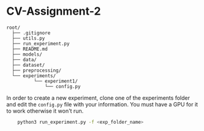 # CV-Assignment-2

```
root/
  ├── .gitignore
  ├── utils.py
  ├── run_experiment.py
  ├── README.md
  ├── models/
  ├── data/
  ├── dataset/
  ├── preprocessing/
  └── experiments/
          └── experiment1/
              └── config.py
```

In order to create a new experiment, clone one of the experiments folder and edit the `config.py` file with your information. You must have a GPU for it to work otherwise it won't run.
```zsh
    python3 run_experiment.py -f <exp_folder_name>
```
